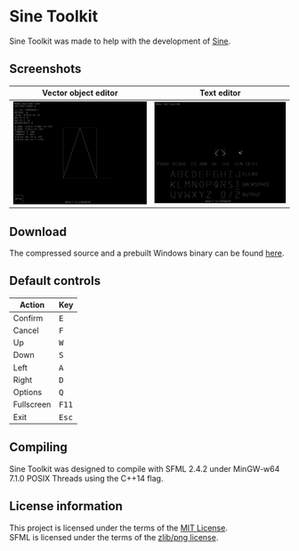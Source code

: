 # Sine Toolkit

Sine Toolkit was made to help with the development of [Sine](https://github.com/slx7R4GDZM/Sine).

## Screenshots

| Vector object editor                                                       | Text editor                                                                      |
|----------------------------------------------------------------------------|----------------------------------------------------------------------------------|
| ![Editing a vector object of the letter A](Media/Vector-object-editor.png) | ![Editing the text \"your score is one of the ten best\"](Media/Text-editor.png) |

## Download

The compressed source and a prebuilt Windows binary can be found [here](https://github.com/slx7R4GDZM/Sine-Toolkit/releases).

## Default controls

| Action     | Key            |
|------------|----------------|
| Confirm    | <kbd>E</kbd>   |
| Cancel     | <kbd>F</kbd>   |
| Up         | <kbd>W</kbd>   |
| Down       | <kbd>S</kbd>   |
| Left       | <kbd>A</kbd>   |
| Right      | <kbd>D</kbd>   |
| Options    | <kbd>Q</kbd>   |
| Fullscreen | <kbd>F11</kbd> |
| Exit       | <kbd>Esc</kbd> |

## Compiling

Sine Toolkit was designed to compile with SFML 2.4.2 under MinGW-w64 7.1.0 POSIX Threads using the C++14 flag.

## License information

This project is licensed under the terms of the [MIT License](License.txt).\
SFML is licensed under the terms of the [zlib/png license](https://www.sfml-dev.org/license.php).
